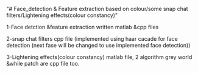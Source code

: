 "# Face_detection & Feature extraction based on colour/some snap chat filters/Lightening effects(colour constancy)" 

1-Face detction &feature extraction written matlab &cpp files

2-snap chat filters cpp file (implemented using haar cacade for face detection (next fase will be changed to use implemented face detection))

3-Lightening effects(colour constancy) matlab file, 2 algorithm grey world &while patch are cpp file too.
